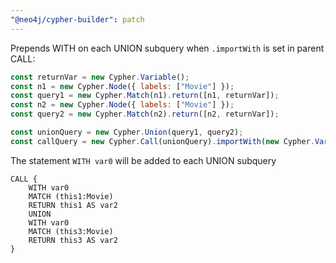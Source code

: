 ```yaml
---
"@neo4j/cypher-builder": patch
---
```


Prepends WITH on each UNION subquery when `.importWith` is set in parent CALL:

```js
const returnVar = new Cypher.Variable();
const n1 = new Cypher.Node({ labels: ["Movie"] });
const query1 = new Cypher.Match(n1).return([n1, returnVar]);
const n2 = new Cypher.Node({ labels: ["Movie"] });
const query2 = new Cypher.Match(n2).return([n2, returnVar]);

const unionQuery = new Cypher.Union(query1, query2);
const callQuery = new Cypher.Call(unionQuery).importWith(new Cypher.Variable());
```

The statement `WITH var0` will be added to each UNION subquery

```cypher
CALL {
    WITH var0
    MATCH (this1:Movie)
    RETURN this1 AS var2
    UNION
    WITH var0
    MATCH (this3:Movie)
    RETURN this3 AS var2
}
```
